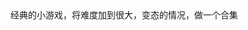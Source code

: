<?xml version="1.0" encoding="UTF-8"?>
<!DOCTYPE html PUBLIC "-//W3C//DTD XHTML 1.0 Transitional//EN" "http://www.w3.org/TR/xhtml1/DTD/xhtml1-transitional.dtd">
<html><head><meta http-equiv="Content-Type" content="text/html; charset=UTF-8"/><meta name="exporter-version" content="Evernote Mac 6.11 (454874)"/><meta name="altitude" content="487.7359619140625"/><meta name="created" content="2016-02-02 17:32:25 +0000"/><meta name="latitude" content="30.59106299378857"/><meta name="longitude" content="104.0456815661821"/><meta name="source" content="mobile.iphone"/><meta name="updated" content="2020-05-10 04:41:22 +0000"/><title>复古游戏</title></head><body><div>经典的小游戏，将难度加到很大，变态的情况，做一个合集</div></body></html>